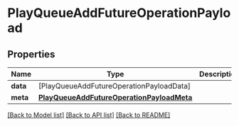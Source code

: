 # PlayQueueAddFutureOperationPayload

## Properties
Name | Type | Description | Notes
------------ | ------------- | ------------- | -------------
**data** | [PlayQueueAddFutureOperationPayloadData] |  | 
**meta** | [**PlayQueueAddFutureOperationPayloadMeta**](PlayQueueAddFutureOperationPayloadMeta.md) |  | [optional] 

[[Back to Model list]](../README.md#documentation-for-models) [[Back to API list]](../README.md#documentation-for-api-endpoints) [[Back to README]](../README.md)


